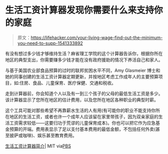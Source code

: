 # 生活工资计算器发现你需要什么来支持你的家庭

> 原文：<https://lifehacker.com/your-living-wage-find-out-the-minimum-you-need-to-supp-1541333892>

有没有想过多少钱才够维持生活？麻省理工学院的这个计算器告诉你，根据你所在地区的典型支出，你需要赚多少钱才能在没有政府援助的情况下养活自己和家人。



与基于美国农业部食品预算的过时的联邦贫困水平不同，Amy Glasmeier 博士和她的同事创建的生活工资计算器定期更新，并按地区考虑工作成年人的主要预算项目，如:住房、食品、儿童保育、医疗保健、交通和税收。

走到计算器前，你会知道个人以及有一到三个孩子的父母的最低生活工资是多少。该计算器显示了您所在地区的估计费用，以及您所在地区各种职业的典型时薪。

这个工具可能对那些希望不再靠薪水生活的人有用(有可能你的职业不能支持你所在地区的生活工资，或者也许一个成年人应该留在家里带孩子，因为双亲家庭的生活工资需求较低——这要归功于荒谬的儿童保育成本)。你也可以把它作为应急基金预算的开端。费用表显示了足以支付基本费用的最低金额，不包括任何外卖(甚至披萨或咖啡)、娱乐甚至教育费用。

[生活工资计算器简介](http://livingwage.mit.edu/)| MIT via[PBS](http://www.pbs.org/newshour/making-sense/how-much-is-enough/)